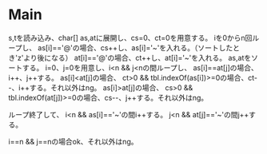 # Main
s,tを読み込み、char[] as,atに展開し、cs=0、ct=0を用意する。
iを0からn回ループし、
as[i]=='@'の場合、cs++し、as[i]='~'を入れる。（ソートしたとき'z'より後になる）
at[i]=='@'の場合、ct++し、at[i]='~'を入れる。
as,atをソートする。
i=0、j=0を用意し、i<n && j<nの間ループし、
as[i]==at[j]の場合、i++、j++する。
as[i]<at[j]の場合、
ct>0 && tbl.indexOf(as[i])>=0の場合、ct--、i++する。それ以外はng。
as[i]>at[j]の場合、
cs>0 && tbl.indexOf(at[j])>=0の場合、cs--、j++する。それ以外はng。

ループ終了して、
i<n && as[i]=='~'の間i++する。
j<n && at[j]=='~'の間j++する。

i==n && j==nの場合ok、それ以外はng。
